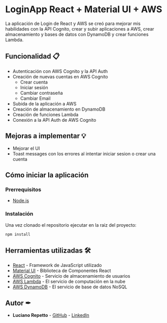 # LoginApp React + Material UI + AWS 
La aplicación de Login de React y AWS se creó para mejorar mis habilidades con la API Cognito, crear y subir aplicaciones a AWS, crear almacenamiento y bases de datos con DynamoDB y crear funciones Lambda. 


## Funcionalidad 📋
* Autenticación con AWS Cognito y la API Auth
* Creación de nuevas cuentas en AWS Cognito
  * Crear cuenta
  * Iniciar sesión
  * Cambiar contraseña
  * Cambiar Email
* Subida de la aplicación a AWS
* Creación de almacenamiento en DynamoDB
* Creación de funciones Lambda
* Conexión a la API Auth de AWS Cognito

## Mejoras a implementar 💡
 - Mejorar el UI
 - Toast messages con los errores al intentar iniciar sesion o crear una cuenta

## Cómo iniciar la aplicación
### Prerrequisitos

- [Node.js](https://nodejs.org/es/)

### Instalación

Una vez clonado el repositorio ejecutar en la raiz del proyecto:

```
npm install
```

## Herramientas utilizadas 🛠️

* [React](https://es.reactjs.org/) - Framework de JavaScript utilizado
* [Material UI](https://material-ui.com/) - Biblioteca de Componentes React
* [AWS Cognito](https://aws.amazon.com/es/cognito/) - Servicio de almacenamiento de usuarios
* [AWS Lambda](https://docs.aws.amazon.com/lambda/latest/dg/with-userpools.html) - El servicio de computación en la nube
* [AWS DynamoDB](https://docs.aws.amazon.com/amazondynamodb/latest/developerguide/Introduction.html) - El servicio de base de datos NoSQL

## Autor ✒

 * **Luciano Repetto** - [GitHub](https://github.com/lucianorepetto) - [LinkedIn](www.linkedin.com/in/lucianorepetto)
